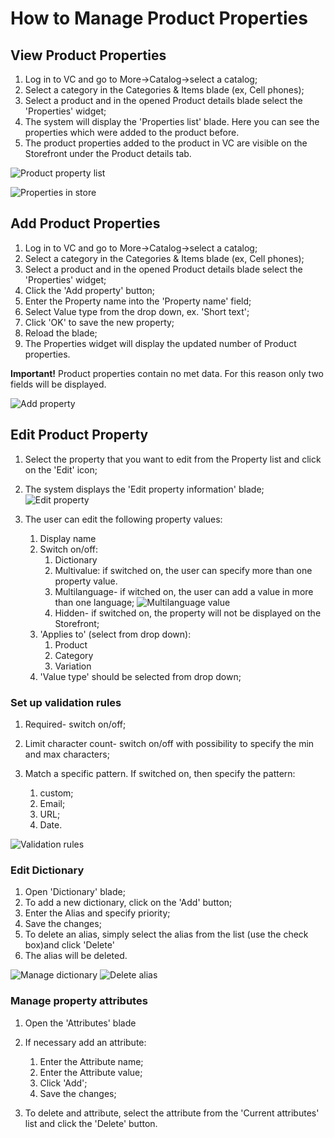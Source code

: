 # How to Manage Product Properties

## View Product Properties

1. Log in to VC and go to More->Catalog->select a catalog;
1. Select a category in the Categories & Items blade (ex, Cell phones);
1. Select a product and in the opened Product details blade select the 'Properties' widget;
1. The system will display the 'Properties list' blade. Here you can see the properties which were added to the product before.
1. The product properties added to the product in VC are visible on the Storefront under the Product details tab.

![Product property list](media/screen-product-properties.png)

![Properties in store](media/screen-product-properties-store.png)

## Add Product Properties

1. Log in to VC and go to More->Catalog->select a catalog;
1. Select a category in the Categories & Items blade (ex, Cell phones);
1. Select a product and in the opened Product details blade select the 'Properties' widget;
1. Click the 'Add property' button; 
1. Enter the Property name into the 'Property name' field;
1. Select Value type from the drop down, ex. 'Short text';
1. Click 'OK' to save the new property;
1. Reload the blade;
1. The Properties widget will display the updated number of Product properties.

**Important!** Product properties contain no met data. For this reason only two fields will be displayed.

![Add property](media/screen-add-property.png)

## Edit Product Property

1. Select the property that you want to edit from the Property list and click on the 'Edit' icon;
1. The system displays the 'Edit property information' blade;
![Edit property](media/screen-edit-property.png)
1. The user can edit the following property values:

     1. Display name
     1. Switch on/off:
         1. Dictionary
         1. Multivalue: if switched on, the user can specify more than one property value.
         1. Multilanguage- if witched on, the user can add a value in more than one language;
         ![Multilanguage value](media/screen-multilanguage-value.png)
         1. Hidden- if switched on, the property will not be displayed on the Storefront;
    1. 'Applies to' (select from drop down): 
         1. Product
         1. Category
         1. Variation
    1. 'Value type' should be selected from drop down;

### Set up validation rules

1. Required- switch on/off;
1. Limit character count- switch on/off with possibility to specify the min and max characters;
1. Match a specific pattern. If switched on, then specify the pattern:

     1. custom;
     1. Email;
     1. URL;
     1. Date.

![Validation rules](media/screen-property-validation-rules.png)

### Edit Dictionary

1. Open 'Dictionary' blade;
1. To add a new dictionary, click on the 'Add' button;
1. Enter the Alias and specify priority;
1. Save the changes;
1. To delete an alias, simply select the alias from the list (use the check box)and click 'Delete'
1. The alias will be deleted.

![Manage dictionary](media/screen-dictionary-property.png)
![Delete alias](media/screen-delete-alias.png)

### Manage property attributes

1. Open the 'Attributes' blade
1. If necessary add an attribute:

      1. Enter the Attribute name;
      1. Enter the Attribute value;
      1. Click 'Add';
      1. Save the changes;
1. To delete and attribute, select the attribute from the 'Current attributes' list and click the 'Delete' button.


